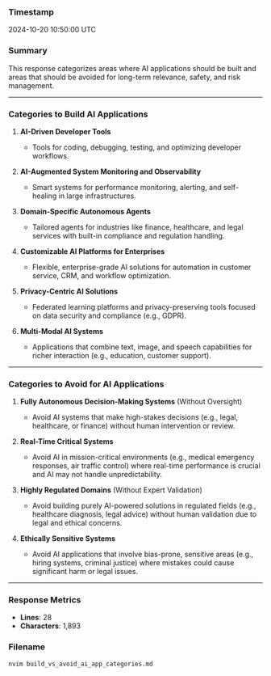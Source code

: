 ### Timestamp
2024-10-20 10:50:00 UTC

### Summary
This response categorizes areas where AI applications should be built and areas that should be avoided for long-term relevance, safety, and risk management.

---

### Categories to Build AI Applications

1. **AI-Driven Developer Tools**
   - Tools for coding, debugging, testing, and optimizing developer workflows.

2. **AI-Augmented System Monitoring and Observability**
   - Smart systems for performance monitoring, alerting, and self-healing in large infrastructures.

3. **Domain-Specific Autonomous Agents**
   - Tailored agents for industries like finance, healthcare, and legal services with built-in compliance and regulation handling.

4. **Customizable AI Platforms for Enterprises**
   - Flexible, enterprise-grade AI solutions for automation in customer service, CRM, and workflow optimization.

5. **Privacy-Centric AI Solutions**
   - Federated learning platforms and privacy-preserving tools focused on data security and compliance (e.g., GDPR).

6. **Multi-Modal AI Systems**
   - Applications that combine text, image, and speech capabilities for richer interaction (e.g., education, customer support).

---

### Categories to Avoid for AI Applications

1. **Fully Autonomous Decision-Making Systems** (Without Oversight)
   - Avoid AI systems that make high-stakes decisions (e.g., legal, healthcare, or finance) without human intervention or review.

2. **Real-Time Critical Systems**
   - Avoid AI in mission-critical environments (e.g., medical emergency responses, air traffic control) where real-time performance is crucial and AI may not handle unpredictability.

3. **Highly Regulated Domains** (Without Expert Validation)
   - Avoid building purely AI-powered solutions in regulated fields (e.g., healthcare diagnosis, legal advice) without human validation due to legal and ethical concerns.

4. **Ethically Sensitive Systems**
   - Avoid AI applications that involve bias-prone, sensitive areas (e.g., hiring systems, criminal justice) where mistakes could cause significant harm or legal issues.

---

### Response Metrics
- **Lines**: 28
- **Characters**: 1,893

### Filename
```bash
nvim build_vs_avoid_ai_app_categories.md
```
